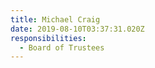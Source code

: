 ```yaml
---
title: Michael Craig
date: 2019-08-10T03:37:31.020Z
responsibilities:
  - Board of Trustees
---
```


